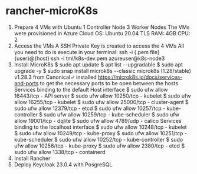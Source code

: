 # rancher-microK8s

1. Prepare 4 VMs with Ubuntu
   1 Controller Node
   3 Worker Nodes
   The VMs were provisioned in Azure Cloud
   OS: Ubuntu 20.04 TLS
   RAM: 4GB
   CPU: 2
2. Access the VMs
   A SSH Private Key is created to access the 4 VMs
   All you need to do is execute in your terminal:
   ssh -i {.pem file} {user}@{host}
   ssh -i tml/k8s-dev.pem azureuser@k8s-node3
4. Install MicroK8s
   $ sudo apt update
   $ apt list --upgradable
   $ sudo apt upgrade -y
   $ sudo snap install microk8s --classic
   microk8s (1.28/stable) v1.28.3 from Canonical✓ installed
   https://microk8s.io/docs/services-and-ports to get the necessary ports to be open between the hosts
   Services binding to the default Host interface
   $ sudo ufw allow 16443/tcp - API server
   $ sudo ufw allow 10250/tcp - kubelet
   $ sudo ufw allow 16255/tcp - kubelet
   $ sudo ufw allow 25000/tcp - cluster-agent
   $ sudo ufw allow 12379/tcp - etcd
   $ sudo ufw allow 10257/tcp - kube-controller
   $ sudo ufw allow 10259/tcp - kube-scheduler
   $ sudo ufw allow 19001/tcp - dqlite
   $ sudo ufw allow 4789/udp  - calico
   Services binding to the localhost interface
   $ sudo ufw allow 10248/tcp - kubelet
   $ sudo ufw allow 10249/tcp - kube-proxy
   $ sudo ufw allow 10251/tcp - kube-scheduler
   $ sudo ufw allow 10252/tcp - kube-controller
   $ sudo ufw allow 10256/tcp - kube-proxy
   $ sudo ufw allow 2380/tcp - etcd
   $ sudo ufw allow 1338/tcp - containerd
6. Install Rancher
7. Deploy Keycloak 23.0.4 with PosgreSQL
